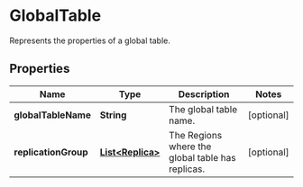 

# GlobalTable

Represents the properties of a global table.

## Properties

| Name | Type | Description | Notes |
|------------ | ------------- | ------------- | -------------|
|**globalTableName** | **String** | The global table name. |  [optional] |
|**replicationGroup** | [**List&lt;Replica&gt;**](Replica.md) | The Regions where the global table has replicas. |  [optional] |



